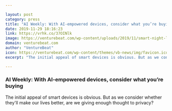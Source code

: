 ```yaml
---

layout: post
category: press
title: "AI Weekly: With AI-empowered devices, consider what you’re buying"
date: 2019-11-29 18:16:23
link: https://vrhk.co/37OINlk
image: https://venturebeat.com/wp-content/uploads/2019/11/smart-night-light-2.jpg?w=1200&strip=all
domain: venturebeat.com
author: "VentureBeat"
icon: https://venturebeat.com/wp-content/themes/vb-news/img/favicon.ico
excerpt: "The initial appeal of smart devices is obvious. But as we consider whether they'll make our lives better, are we giving enough thought to privacy?"

---
```


### AI Weekly: With AI-empowered devices, consider what you’re buying

The initial appeal of smart devices is obvious. But as we consider whether they'll make our lives better, are we giving enough thought to privacy?